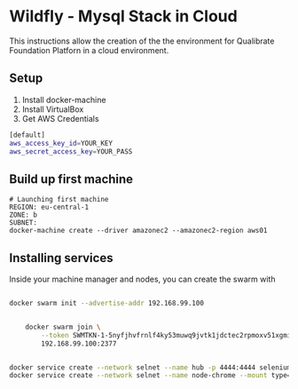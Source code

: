 # Wildfly - Mysql Stack in Cloud

This instructions allow the creation of the the environment for Qualibrate Foundation Platforn in a cloud environment.

## Setup
1. Install docker-machine
2. Install VirtualBox
3. Get AWS Credentials

```sh
[default]
aws_access_key_id=YOUR_KEY
aws_secret_access_key=YOUR_PASS
```

## Build up first machine

```docker
# Launching first machine
REGION: eu-central-1
ZONE: b
SUBNET:
docker-machine create --driver amazonec2 --amazonec2-region aws01
```


## Installing services
Inside your machine manager and nodes, you can create the swarm with
```sh

docker swarm init --advertise-addr 192.168.99.100


    docker swarm join \
        --token SWMTKN-1-5nyfjhvfrnlf4ky53muwq9jvtk1jdctec2rpmoxv51xgmiyi06-ecf2g4czxpoptcf6xcemxkqb7 \
        192.168.99.100:2377


docker service create --network selnet --name hub -p 4444:4444 selenium/hub:latest
docker service create --network selnet --name node-chrome --mount type=bind,source=/dev/shm,target=/dev/shm -e HUB_PORT_4444_TCP_ADDR=hub -e HUB_PORT_4444_TCP_PORT=4444 -e NODE_MAX_INSTANCES=1 -e NODE_MAX_SESSION=1 --replicas 1 selenium/node-chrome:latest bash -c 'SE_OPTS="-host $HOSTNAME" /opt/bin/entry_point.sh'

```
